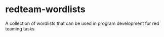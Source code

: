 # redteam-wordlists
A collection of wordlists that can be used in program development for red teaming tasks
